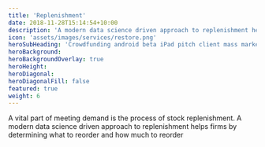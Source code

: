 ```yaml
---
title: 'Replenishment'
date: 2018-11-28T15:14:54+10:00
description: 'A modern data science driven approach to replenishment helps firms by determining what to reorder and how much to reorder.'
icon: 'assets/images/services/restore.png'
heroSubHeading: 'Crowdfunding android beta iPad pitch client mass market interaction design.'
heroBackground: 
heroBackgroundOverlay: true
heroHeight: 
heroDiagonal:
heroDiagonalFill: false
featured: true
weight: 6
---
```


A vital part of meeting demand is the process of stock replenishment. A modern data science driven approach to replenishment helps firms by determining what to reorder and how much to reorder